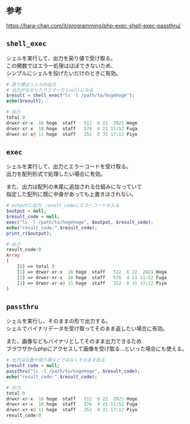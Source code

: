 ## 参考
<https://hara-chan.com/it/programming/php-exec-shell-exec-passthru/>

## `shell_exec`
シェルを実行して、出力を戻り値で受け取る。  
この関数ではエラー処理はほぼできないため、  
シンプルにシェルを投げたいだけのときに有効。
```php
# 戻り値はシェルの出力
# 出力がなかったりエラーだとnullになる
$result = shell_exec("ls -l /path/to/hogehoge");
echo($result);

# 出力
total 0
drwxr-xr-x  16 hoge  staff   512  6 22  2021 Hoge
drwxr-xr-x  18 hoge  staff   576  4 21 11:52 Fuga
drwxr-xr-x@ 11 hoge  staff   352  8 31 17:12 Piyo
```

## `exec`
シェルを実行して、出力とエラーコードを受け取る。  
出力を配列形式で処理したい場合に有効。

また、出力は配列の末尾に追加される仕組みになっていて  
指定した配列に既に中身があっても上書きはされない。
```php
# outputに出力、result_codeにエラーコードが入る
$output = null;
$result_code = null;
exec("ls -l /path/to/hogehoge", $output, $result_code);
echo("result_code:".$result_code);
print_r($output);

# 出力
result_code:0
Array
(
    [0] => total 0
    [1] => drwxr-xr-x  16 hoge  staff   512  6 22  2021 Hoge
    [2] => drwxr-xr-x  18 hoge  staff   576  4 21 11:52 Fuga
    [3] => drwxr-xr-x@ 11 hoge  staff   352  8 31 17:12 Piyo
)
```

## `passthru`
シェルを実行し、そのままの形で出力する。  
シェルでバイナリデータを受け取ってそのまま返したい場合に有効。

また、画像などもバイナリとしてそのまま出力できるため  
ブラウザからphpにアクセスして画像を受け取る…といった場合にも使える。
```php
# 出力は引数や戻り値などではなくそのまま出る
$result_code = null;
passthru("ls -l /path/to/hogehoge", $result_code);
echo("result_code:".$result_code);

# 出力
total 0
drwxr-xr-x  16 hoge  staff   512  6 22  2021 Hoge
drwxr-xr-x  18 hoge  staff   576  4 21 11:52 Fuga
drwxr-xr-x@ 11 hoge  staff   352  8 31 17:12 Piyo
result_code:0
```